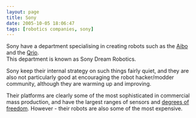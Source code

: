```yaml
---
layout: page
title: Sony
date: 2005-10-05 18:06:47
tags: [robotics companies, sony]
---
```

Sony have a department specialising in creating robots such as the [Aibo](/wiki/aibo.html "The SONY Robot Dog") and the [Qrio](/wiki/qrio.html "Qrio").<br>
This department is known as Sony Dream Robotics.

Sony keep their internal strategy on such things fairly quiet, and they are also not particularly good at encouraging the robot hacker/modder community, although they are warming up and improving.

Their platforms are clearly some of the most sophisticated in commercial mass production, and have the largest ranges of sensors and [degrees of freedom](/wiki/degrees_of_freedom.html "A term used for the axes of movement for a robot, or robot limb."). However - their robots are also some of the most expensive.
